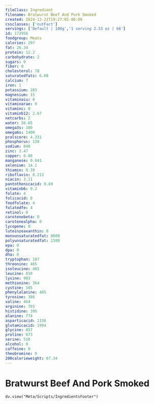 ```yaml
---
fileClass: Ingredient
filename: Bratwurst Beef And Pork Smoked
created: 2024-12-21T19:27:02-06:00
cssclasses: ['nutFact']
servings: ['Default | 100g','1 serving 2.33 oz | 66']
id: 172956
foodgroup: Meats
calories: 297
fat: 26.34
protein: 12.2
carbohydrate: 2
sugars: 0
fiber: 0
cholesterol: 78
saturatedfats: 6.08
calcium: 7
iron: 1
potassium: 283
magnesium: 15
vitaminaiu: 0
vitaminarae: 0
vitaminc: 0
vitaminb12: 2.67
netcarbs: 2
water: 56.65
omega3s: 180
omega6s: 1400
pralscore: 4.331
phosphorus: 130
sodium: 848
zinc: 2.47
copper: 0.08
manganese: 0.041
selenium: 14.1
thiamin: 0.38
riboflavin: 0.213
niacin: 3.11
pantothenicacid: 0.69
vitaminb6: 0.2
folate: 4
folicacid: 0
foodfolate: 4
folatedfe: 4
retinol: 0
carotenebeta: 0
carotenealpha: 0
lycopene: 0
luteinzeaxanthin: 0
monounsaturatedfat: 8000
polyunsaturatedfat: 1580
epa: 0
dpa: 0
dha: 0
tryptophan: 107
threonine: 465
isoleucine: 485
leucine: 810
lysine: 903
methionine: 364
cystine: 105
phenylalanine: 405
tyrosine: 386
valine: 464
arginine: 765
histidine: 395
alanine: 774
asparticacid: 1136
glutamicacid: 1994
glycine: 857
proline: 673
serine: 510
alcohol: 0
caffeine: 0
theobromine: 0
200calorieweight: 67.34
---
```


# Bratwurst Beef And Pork Smoked

```dataviewjs
dv.view("Meta/Scripts/IngredientsFooter")
```